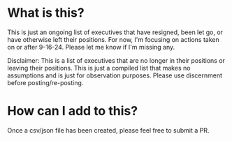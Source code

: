 # What is this?
This is just an ongoing list of executives that have resigned, been let go, or have otherwise left their positions. For now, 
I'm focusing on actions taken on or after 9-16-24. Please let me know if I'm missing any.

Disclaimer: This is a list of executives that are no longer in their positions or leaving their positions. This is just a 
compiled list that makes no assumptions and is just for observation purposes. Please use discernment before posting/re-posting.

# How can I add to this?

Once a csv/json file has been created, please feel free to submit a PR.
